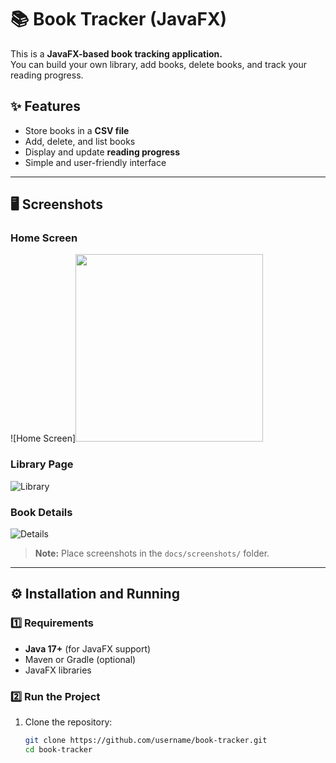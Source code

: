 # 📚 Book Tracker (JavaFX)

This is a **JavaFX-based book tracking application.**  
You can build your own library, add books, delete books, and track your reading progress.  

## ✨ Features
- Store books in a **CSV file**  
- Add, delete, and list books  
- Display and update **reading progress**  
- Simple and user-friendly interface  

---

## 🖥️ Screenshots
### Home Screen
![Home Screen]<img src="assets/sorting.png" width="300"/>

### Library Page
![Library](src/main/resources/assets/home.png)

### Book Details
![Details](docs/screenshots/bookDetail1.png)

> **Note:** Place screenshots in the `docs/screenshots/` folder.  

---

## ⚙️ Installation and Running

### 1️⃣ Requirements
- **Java 17+** (for JavaFX support)
- Maven or Gradle (optional)
- JavaFX libraries  

### 2️⃣ Run the Project
1. Clone the repository:
   ```bash
   git clone https://github.com/username/book-tracker.git
   cd book-tracker
